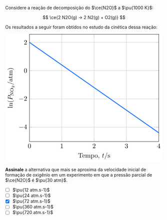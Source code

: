 Considere  a reação de decomposição do $\ce{N2O}$ a $\pu{1000 K}$:

$$
\ce{2 N2O(g) -> 2 N2(g) + O2(g)}
$$

Os resultados a seguir foram obtidos no estudo da cinética dessa reação:

![Gráfico](3D21-1P.svg)

**Assinale** a alternativa que mais se aproxima da velocidade inicial de formação de oxigênio em um experimento em que a pressão parcial de $\ce{N2O}$ é $\pu{30 atm}$.

- [ ] $\pu{12 atm.s-1}$
- [ ] $\pu{24 atm.s-1}$
- [x] $\pu{72 atm.s-1}$
- [ ] $\pu{360 atm.s-1}$
- [ ] $\pu{720 atm.s-1}$
